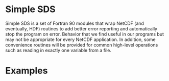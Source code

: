 Simple SDS
==========

Simple SDS is a set of Fortran 90 modules that wrap NetCDF (and
eventually, HDF) routines to add better error reporting and
automatically stop the program on error.  Behavior that we find useful
in our programs but may not be appropriate for every NetCDF
application.  In addition, some convenience routines will be provided
for common high-level operations such as reading in exactly one
variable from a file.


Examples
========

